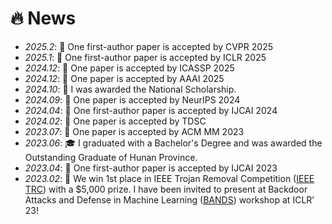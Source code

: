 # 🔥 News
- *2025.2*: 🎉 One first-author paper is accepted by CVPR 2025
- *2025.1*: 🎉 One first-author paper is accepted by ICLR 2025
- *2024.12*: 🎉 One paper is accepted by ICASSP 2025
- *2024.12*: 🎉 One paper is accepted by AAAI 2025
- *2024.10*: 🏅 I was awarded the National Scholarship.
- *2024.09*: 🎉 One paper is accepted by NeurIPS 2024
- *2024.04*: 🎉 One first-author paper is accepted by IJCAI 2024
- *2024.02*: 🎉 One paper is accepted by TDSC
- *2023.07*: 🎉 One paper is accepted by ACM MM 2023
- *2023.06*: 🎓 I graduated with a Bachelor's Degree and was awarded the Outstanding Graduate of Hunan Province.
- *2023.04*: 🎉 One first-author paper is accepted by IJCAI 2023
- *2023.02*: 🏅 We win 1st place in IEEE Trojan Removal Competition ([IEEE TRC](https://www.trojan-removal.com/)) with a $5,000 prize. I have been invited to present at Backdoor Attacks and Defense in Machine Learning ([BANDS](https://iclr23-bands.github.io/)) workshop at ICLR’ 23!
